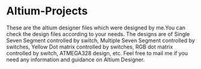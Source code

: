 # Altium-Projects
These are the altium designer files which were designed by me.You can check the design files according to your needs. The designs are of Single Seven Segment controlled by switch, Multiple Seven Segment controlled by switches, Yellow Dot matrix controlled by switches, RGB dot matrix controlled by switch, ATMEGA328 design, etc. Feel free to mail me if you need any information and guidance on Altium Designer.
